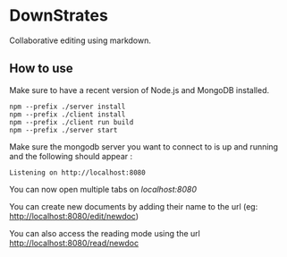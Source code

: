 # DownStrates

Collaborative editing using markdown.

## How to use

Make sure to have a recent version of Node.js and MongoDB installed.


```console
npm --prefix ./server install
npm --prefix ./client install
npm --prefix ./client run build
npm --prefix ./server start
```

Make sure the mongodb server you want to connect to is up and running and the following should appear :

```console
Listening on http://localhost:8080
```

You can now open multiple tabs on *localhost:8080*

You can create new documents by adding their name to the url (eg: [http://localhost:8080/edit/newdoc](http://localhost:8080/edit/newdoc))

You can also access the reading mode using the url [http://localhost:8080/read/newdoc](http://localhost:8080/read/newdoc)

